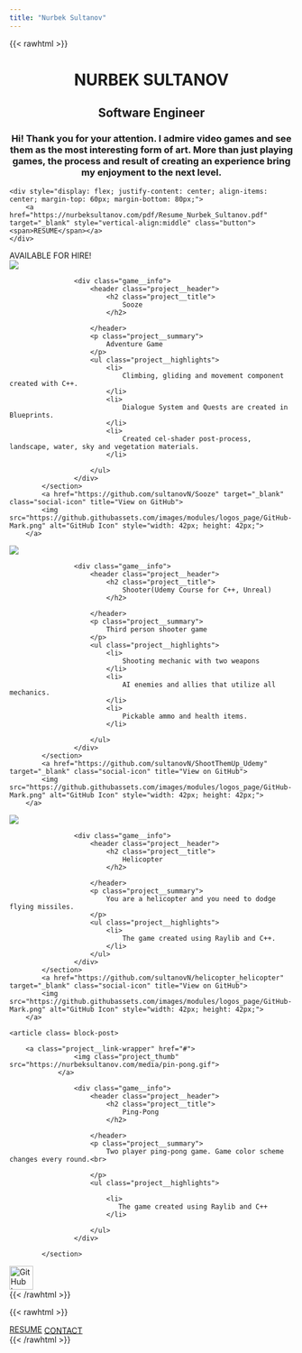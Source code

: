 ```yaml
---
title: "Nurbek Sultanov"
---
```


{{< rawhtml >}}
<h1 style="text-align: center;">NURBEK SULTANOV</h1>
<h2 style="text-align: center;">Software Engineer</h2>
<div>
<h3 style="text-align: center;">Hi! Thank you for your attention. I admire video games and see them as the most interesting form of art.
More than just playing games, the process and result of creating an experience
bring my enjoyment to the next level.</h3>
</div>

	<div style="display: flex; justify-content: center; align-items: center; margin-top: 60px; margin-bottom: 80px;">
		<a href="https://nurbeksultanov.com/pdf/Resume_Nurbek_Sultanov.pdf" target="_blank" style="vertical-align:middle" class="button"><span>RESUME</span></a>
	</div>
	

<div class="marquee">
  <span>AVAILABLE FOR HIRE!</span>
</div>


<div class="portf">

<article class= "block-post"> 
<section class="project">
                <a class="project__link-wrapper" href="https://nurbeksultanov.com/fProjects/Sooze/">
                    <img class="project_thumb" src="https://nurbeksultanov.com/media/sooze_3mb.gif">
                </a>

                    <div class="game__info">
                        <header class="project__header">
                            <h2 class="project__title">
                                Sooze
                            </h2>
                            
                        </header>
                        <p class="project__summary">
                            Adventure Game
                        </p>
                        <ul class="project__highlights">
                            <li>
                                Climbing, gliding and movement component created with C++. 
                            </li>
                            <li>
                                Dialogue System and Quests are created in Blueprints.
                            </li>
                            <li>
                                Created cel-shader post-process, landscape, water, sky and vegetation materials.
                            </li>

                        </ul>
                    </div>
            </section>
            <a href="https://github.com/sultanovN/Sooze" target="_blank" class="social-icon" title="View on GitHub">
            <img src="https://github.githubassets.com/images/modules/logos_page/GitHub-Mark.png" alt="GitHub Icon" style="width: 42px; height: 42px;">
        </a>
</article>

<article class= "block-post"> 
<section class="project">
                <a class="project__link-wrapper" href="https://nurbeksultanov.com/fProjects/ShooterUE4/">
                    <img class="project_thumb" src="https://nurbeksultanov.com/proj/ShootThemUp.png">
                </a>

                    <div class="game__info">
                        <header class="project__header">
                            <h2 class="project__title">
                                Shooter(Udemy Course for C++, Unreal)
                            </h2>
                            
                        </header>
                        <p class="project__summary">
                            Third person shooter game
                        </p>
                        <ul class="project__highlights">
                            <li>
                                Shooting mechanic with two weapons 
                            </li>
                            <li>
                                AI enemies and allies that utilize all mechanics.
                            </li>
                            <li>
                                Pickable ammo and health items.
                            </li>
                            
                        </ul>
                    </div>
            </section>
            <a href="https://github.com/sultanovN/ShootThemUp_Udemy" target="_blank" class="social-icon" title="View on GitHub">
            <img src="https://github.githubassets.com/images/modules/logos_page/GitHub-Mark.png" alt="GitHub Icon" style="width: 42px; height: 42px;">
        </a>
</article>

<article class= "block-post"> 
<section class="project">
                <a class="project__link-wrapper" href="#">
                    <img class="project_thumb" src="https://nurbeksultanov.com/proj/heli.png">
                </a>

                    <div class="game__info">
                        <header class="project__header">
                            <h2 class="project__title">
                                Helicopter
                            </h2>
                            
                        </header>
                        <p class="project__summary">
                            You are a helicopter and you need to dodge flying missiles.
                        </p>
                        <ul class="project__highlights">
                            <li>
                                The game created using Raylib and C++.
                            </li>
                        </ul>
                    </div>
            </section>
            <a href="https://github.com/sultanovN/helicopter_helicopter" target="_blank" class="social-icon" title="View on GitHub">
            <img src="https://github.githubassets.com/images/modules/logos_page/GitHub-Mark.png" alt="GitHub Icon" style="width: 42px; height: 42px;">
        </a>
</article>

	<article class= block-post> 
<section class="project">

		<a class="project__link-wrapper" href="#">
                    <img class="project_thumb" src="https://nurbeksultanov.com/media/pin-pong.gif">
                </a>

                    <div class="game__info">
                        <header class="project__header">
                            <h2 class="project__title">
                                Ping-Pong
                            </h2>
                            
                        </header>
                        <p class="project__summary">
		                    Two player ping-pong game. Game color scheme changes every round.<br>
                            
                        </p>
                        <ul class="project__highlights">
                          
                            <li>
		                       The game created using Raylib and C++
                            </li>
                            
                        </ul>
                    </div>

            </section>

<div>
	<a href="https://github.com/sultanovN/Self_Pong" target="_blank" class="social-icon" title="View on GitHub">
            <img src="https://github.githubassets.com/images/modules/logos_page/GitHub-Mark.png" alt="GitHub Icon" style="width: 42px; height: 42px;">
    </a>
    </div>
</article>
</div>
{{< /rawhtml >}}

{{< rawhtml >}}
<div class="button-container">
	<a href="https://nurbeksultanov.com/pdf/Resume_Nurbek_Sultanov.pdf" class="button"><span>RESUME</span></a>
	<a href="https://nurbeksultanov.com/contact/" style="vertical-align:middle;" class="button"><span>CONTACT</span></a>
</div>
{{< /rawhtml >}}
